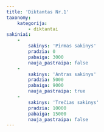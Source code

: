 ```yaml
---
title: 'Diktantas Nr.1'
taxonomy:
    kategorija:
        - diktantai
sakiniai:
    -
        sakinys: 'Pirmas sakinys'
        pradzia: 0
        pabaiga: 3000
        nauja_pastraipa: false
    -
        sakinys: 'Antras sakinys'
        pradzia: 5000
        pabaiga: 9000
        nauja_pastraipa: true
    -
        sakinys: 'Trečias sakinys'
        pradzia: 10000
        pabaiga: 15000
        nauja_pastraipa: false
---
```


